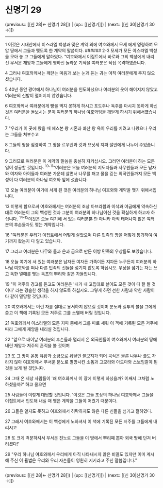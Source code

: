 # 신명기 29

(previous:: [[신 28|← 신명기 28]]) | (up:: [[신명기]]) | (next:: [[신 30|신명기 30 →]])

***




1 
이것은 시내산에서 이스라엘 백성과 맺은 계약 외에 여호와께서 모세 에게 명령하여 모압 땅에서 그들과 맺도록 한 계약의 말씀이다. ###### 2-3 모세가 모든 이스라엘 백성을 모아 놓 고 그들에게 말하였다. "여호와께서 이집트에서 바로와 그의 백성에게 내리신 무서운 재앙과 그들에게 행하신 놀라운 기적을 여러분은 직접 목격하였습니다. 



4 
그러나 여호와께서는 깨닫는 마음과 보는 눈과 듣는 귀는 아직 여러분에게 주지 않으셨습니다. 



5 
40년 동안 광야에서 하나님이 여러분을 인도하셨으나 여러분의 옷이 해어지지 않았고 여러분의 신발이 떨어지지 않았습니다. 



6 
여호와께서 여러분에게 빵을 먹지 못하게 하시고 포도주나 독주를 마시지 못하게 하신 것은 여러분을 돌보시는 분이 여러분의 하나님 여호와임을 깨닫게 하시기 위해서였습니다. 



7 
"우리가 이 곳에 왔을 때 헤스본 왕 시혼과 바산 왕 옥이 우리를 치려고 나왔으나 우리는 그들을 쳐부수고 



8 
그들의 땅을 점령하여 그 땅을 르우벤과 갓과 므낫세 지파 절반에게 나누어 주었습니다. 



9 
그러므로 여러분은 이 계약의 말씀을 충실히 지키십시오. 그러면 여러분이 하는 모든 일이 성공할 것입니다. <sup class="versenum">10-11</sup>"여러분은 오늘 여러분의 지도자들과 사무원들과 모든 남자와 여자와 아이들과 여러분 가운데 살면서 나무를 패고 물을 긷는 외국인들까지 모든 백성이 다 여러분의 하나님 여호와 앞에 섰습니다. 



12 
오늘 여러분이 여기에 서게 된 것은 여러분의 하나님 여호와와 계약을 맺기 위해서입니다. 



13 
이렇게 함으로써 여호와께서는 여러분의 조상 아브라함과 이삭과 야곱에게 약속하신 대로 여러분이 그의 백성인 것과 그분이 여러분의 하나님이신 것을 확실하게 하고자 하십니다. <sup class="versenum">14-15</sup>이것은 오늘 여기에 서 있는 여러분뿐 만 아니라 아직 태어나지 않은 여러분의 후손들과도 맺는 계약입니다. 



16 
"여러분은 우리가 이집트에서 어떻게 살았으며 다른 민족의 땅을 어떻게 통과하여 여기까지 왔는지 다 알고 있습니다. 



17 
그리고 여러분은 나무와 돌과 은과 금으로 만든 이방 민족의 우상들도 보았습니다. 



18 
오늘 여기에 서 있는 여러분은 남자든 여자든 가족이든 지파든 누구든지 여러분의 하나님 여호와를 떠나 다른 민족의 신들을 섬기지 않도록 하십시오. 우상을 섬기는 자는 쓰고 독한 열매를 맺는 독초의 뿌리와 같은 자들입니다. 



19 
"이 저주의 경고를 듣고도 여러분은 '내가 내 고집대로 살아도 모든 것이 다 잘 될 것이다' 라는 경솔한 생각을 하지 않도록 하십시오. 그렇게 하면 선한 사람과 악한 사람이 다 같이 멸망할 것입니다. 



20 
여호와께서는 이런 자를 절대로 용서하지 않으실 것이며 분노와 질투의 불을 그에게 쏟고 이 책에 기록된 모든 저주로 그를 소멸해 버릴 것입니다. 



21 
여호와께서 이스라엘의 모든 지파 중에서 그를 따로 세워 이 책에 기록된 모든 저주에 따라 그에게 재앙을 내리실 것입니다. 



22 
"앞으로 태어날 여러분의 후손들과 멀리서 온 외국인들이 여호와께서 여러분의 땅에 내린 재앙과 저주의 흔적을 볼 것이며 



23 
또 그 땅이 온통 유황과 소금으로 뒤덮인 불모지가 되어 곡식은 물론 나무나 풀도 자라지 않아 여호와께서 무서운 분노로 멸망시킨 소돔과 고모라와 아드마와 스보임같이 된 것을 보게 될 것입니다. 



24 
그때 온 세상 사람들이 '왜 여호와께서 이 땅에 이렇게 하셨을까? 어째서 그처럼 노하셨을까?' 하고 물으면 



25 
사람들이 이렇게 대답할 것입니다. '이것은 그들 조상의 하나님 여호와께서 그들을 이집트에서 인도해 내실 때 맺은 계약을 그들이 어겼기 때문이다. 



26 
그들은 알지도 못하고 여호와께서 허락하지도 않은 다른 신들을 섬기고 절하였다. 



27 
그래서 여호와께서는 이 백성에게 노하셔서 이 책에 기록된 모든 저주를 그들에게 내리시고 



28 
또 크게 격분하셔서 무서운 진노로 그들을 이 땅에서 뿌리째 뽑아 외국 땅에 던져 버리셨다!' 



29 
"우리 하나님 여호와께서 우리에게 아직 나타내시지 않은 비밀도 있지만 이미 계시해 주신 이 율법은 우리와 우리 자손들이 영원히 지키라고 주신 말씀입니다."

***

(previous:: [[신 28|← 신명기 28]]) | (up:: [[신명기]]) | (next:: [[신 30|신명기 30 →]])
